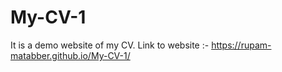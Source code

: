 # My-CV-1
It is a demo website of my CV. Link to website :- https://rupam-matabber.github.io/My-CV-1/
